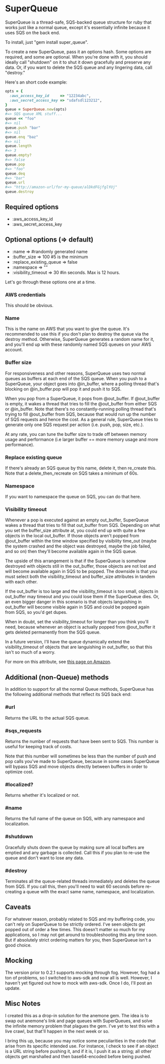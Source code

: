 SuperQueue
==========

SuperQueue is a thread-safe, SQS-backed queue structure for ruby that works just like a normal queue, except it's essentially infinite because it uses SQS on the back end.

To install, just "gem install super_queue".

To create a new SuperQueue, pass it an options hash. Some options are required,
and some are optional. When you're done with it, you should ideally call
"shutdown" on it to shut it down gracefully and preserve any data. Or,
if you want to delete the SQS queue and any lingering data, call
"destroy." 

Here's an short code example:

```ruby
opts = {
  :aws_access_key_id     => "12234abc",
  :aws_secret_access_key => "sdafsdl123212",
}
queue = SuperQueue.new(opts)
#=> SQS queue XML stuff...
queue << "foo"
#=> nil
queue.push "bar"
#=> nil
queue.enq "baz"
#=> nil
queue.length
#=> 3
queue.empty?
#=> false
queue.pop
#=> "foo"
queue.deq
#=> "bar"
queue.url
#=> "http://amazon-url/for-my-queue/alDkdFGjfglYUj"
queue.destroy
```

## Required options
* :aws_access_key_id
* :aws_secret_access_key

## Optional options (=> default)
* :name                   =>       #randomly generated name
* :buffer_size            => 100   #5 is the minimum
* :replace_existing_queue => false
* :namespace              => ""
* :visibility_timeout     => 30    #in seconds. Max is 12 hours.

Let's go through these options one at a time.

### AWS credentials
This should be obvious.

### Name
This is the name on AWS that you want to give the queue. It's
recommended to use this if you don't plan to destroy the queue via the
destroy method. Otherwise, SuperQueue generates a random name for it,
and you'll end up with these randomly named SQS queues on your AWS
account.

### Buffer size
For responsiveness and other reasons, SuperQueue uses two normal queues
as buffers at each end of the SQS queue. When you push to a SuperQueue,
your object goes into @in_buffer, where a polling thread that's blocking
on @in_buffer.pop will pop it and push it to SQS.

When you pop from a SuperQueue, it pops from @out_buffer. If @out_buffer
is empty, it wakes a thread that tries to fill the @out_buffer from either SQS or
@in_buffer. Note that there's no constantly-running polling thread that's trying
to fill @out_buffer from SQS, because that would run up the number of SQS
requests and hence the cost. As a general rule, SuperQueue tries to generate only one SQS
request per action (i.e. push, pop, size, etc.).

At any rate, you can tune the buffer size to trade off between memory
usage and performance (i.e larger buffer == more memory usage and more
performance).

### Replace existing queue
If there's already an SQS queue by this name, delete it, then re_create
this. Note that a delete_then_recreate on SQS takes a minimum of 60s.

### Namespace
If you want to namespace the queue on SQS, you can do that here.

### Visibility timeout 
Whenever a pop is executed against an empty out_buffer, SuperQueue wakes
a thread that tries to fill that out_buffer from SQS. Depending on what
you set the buffer_size attribute at, you could end up with quite a few
objects in the local out_buffer. If those objects aren't popped from
@out_buffer within the time window specified by visibility time_out
(maybe the system crashed and the object was destroyed, maybe the job
failed, and so on) then they'll become available again in the SQS queue.

The upside of this arrangement is that if the SuperQueue is somehow destroyed
with objects still in the out_buffer, those objects are not
lost and will become available again in SQS to be popped. The downside is that you must select both the visibility_timeout
and buffer_size attributes in tandem with each other.

If the out_buffer
is too large and the visibility_timeout is too small, objects in
out_buffer may timeout and you could lose them if the
SuperQueue dies. Or, an even bigger danger in this scenario is that
objects languishing in out_buffer will become
visible again in SQS and could be popped again from SQS, so you'd get dupes.

When in doubt, set the visibility_timeout for longer than you think
you'll need, because whenever an object is actually popped from @out_buffer it gets
deleted permanently from the SQS queue.

In a future version, I'll have the queue dynamically extend the
visibility_timeout of objects that are languishing in out_buffer, so
that this isn't so much of a worry.

For more on this attribute, see [this page on
Amazon](http://docs.aws.amazon.com/AWSSimpleQueueService/latest/SQSDeveloperGuide/AboutVT.html).

## Additional (non-Queue) methods
In addition to support for all the normal Queue methods, SuperQueue has
the following additional methods that reflect its SQS back end:

### #url
Returns the URL to the actual SQS queue.

### #sqs_requests
Returns the number of requests that have been sent to SQS. This number
is useful for keeping track of costs. 

Note that this number will sometimes be
less than the number of push and pop calls you've made to SuperQueue, because in some cases
SuperQueue will bypass SQS and move objects directly between buffers in order to
optimize cost. 

### #localized?
Returns whether it's localized or not.

### #name
Returns the full name of the queue on SQS, with any namespace and
localization.

### #shutdown
Gracefully shuts down the queue by making sure all local buffers are
emptied and any garbage is collected. Call this if you plan to re-use
the queue and don't want to lose any data.

### #destroy
Terminates all the queue-related threads immediately and deletes the
queue from SQS. If you call this, then you'll need to wait 60 seconds
before re-creating a queue with the exact same name, namespace, and
localization.

## Caveats
For whatever reason, probably related to SQS and my buffering code, you
can't rely on SuperQueue to be strictly ordered. I've seen objects get
popped out of order a few times. This doesn't matter so much for my
applications, so I may not get around to troubleshooting this any time
soon. But if absolutely strict ordering matters for you, then SuperQueue isn't a
good choice.

## Mocking
The version prior to 0.2.1 supports mocking through fog. However, fog
had a ton of problems, so I switched to aws-sdk and now all is well.
However, I haven't yet figured out how to mock with aws-sdk. Once I do,
I'll post an update.

## Misc Notes
I created this as a drop-in solution for the anemone gem. The idea is to
swap out anemone's link and page queues with SuperQueues, and solve the
infinite memory problem that plagues the gem. I've yet to test this with
a live crawl, but that'll happen in the next week or so.

I bring this up, because you may notice some peculiarities in the code
that arise from its specific intended use. For instance, I check to see
if an object is a URL string before pushing it, and if it is, I push it
as a string; all other objects get marshalled and then base64-encoded
before being pushed.
